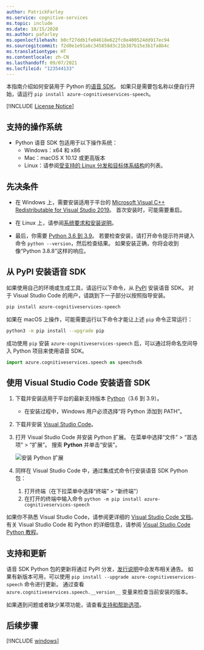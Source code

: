 ```yaml
---
author: PatrickFarley
ms.service: cognitive-services
ms.topic: include
ms.date: 10/15/2020
ms.author: pafarley
ms.openlocfilehash: b0cf27ddb1fe04618e622fc0e400524dd917ec94
ms.sourcegitcommit: f2d0e1e91a6c345858d3c21b387b15e3b1fa8b4c
ms.translationtype: HT
ms.contentlocale: zh-CN
ms.lasthandoff: 09/07/2021
ms.locfileid: "123544133"
---
```

本指南介绍如何安装用于 Python 的[语音 SDK](~/articles/cognitive-services/speech-service/speech-sdk.md)。 如果只是需要包名称以便自行开始，请运行 `pip install azure-cognitiveservices-speech`。

[!INCLUDE [License Notice](~/includes/cognitive-services-speech-service-license-notice.md)]

## <a name="supported-operating-systems"></a>支持的操作系统

- Python 语音 SDK 包适用于以下操作系统：
  - Windows：x64 和 x86
  - Mac：macOS X 10.12 或更高版本
  - Linux：请参阅[受支持的 Linux 分发和目标体系结构](~/articles/cognitive-services/speech-service/speech-sdk.md)的列表。

## <a name="prerequisites"></a>先决条件

- 在 Windows 上，需要安装适用于平台的 [Microsoft Visual C++ Redistributable for Visual Studio 2019](https://support.microsoft.com/topic/the-latest-supported-visual-c-downloads-2647da03-1eea-4433-9aff-95f26a218cc0)。 首次安装时，可能需要重启。

- 在 Linux 上，请参阅[系统要求和安装说明](~/articles/cognitive-services/speech-service/speech-sdk.md#get-the-speech-sdk)。

- 最后，你需要 [Python 3.6 到 3.9](https://www.python.org/downloads/)。 若要检查安装，请打开命令提示符并键入命令 `python --version`，然后检查结果。 如果安装正确，你将会收到像“Python 3.8.8”这样的响应。

## <a name="install-the-speech-sdk-from-pypi"></a>从 PyPI 安装语音 SDK

如果使用自己的环境或生成工具，请运行以下命令，从 [PyPI](https://pypi.org/) 安装语音 SDK。 对于 Visual Studio Code 的用户，请跳到下一子部分以按照指导安装。

```sh
pip install azure-cognitiveservices-speech
```

如果在 macOS 上操作，可能需要运行以下命令才能让上述 `pip` 命令正常运行：

```sh
python3 -m pip install --upgrade pip
```

成功使用 `pip` 安装 `azure-cognitiveservices-speech` 后，可以通过将命名空间导入 Python 项目来使用语音 SDK。

```py
import azure.cognitiveservices.speech as speechsdk
```

## <a name="install-the-speech-sdk-using-visual-studio-code"></a>使用 Visual Studio Code 安装语音 SDK

1. 下载并安装适用于平台的最新支持版本 [Python](https://www.python.org/downloads/)（3.6 到 3.9）。
   - 在安装过程中，Windows 用户必须选择“将 Python 添加到 PATH”。
1. 下载并安装 [Visual Studio Code](https://code.visualstudio.com/Download)。
1. 打开 Visual Studio Code 并安装 Python 扩展。 在菜单中选择“文件” > “首选项” > “扩展”。 搜索 **Python** 并单击“安装”。

   ![安装 Python 扩展](~/articles/cognitive-services/speech-service/media/sdk/qs-python-vscode-python-extension.png)

1. 同样在 Visual Studio Code 中，通过集成式命令行安装语音 SDK Python 包：
   1. 打开终端（在下拉菜单中选择“终端” > “新终端”） 
   1. 在打开的终端中输入命令 `python -m pip install azure-cognitiveservices-speech`

如果你不熟悉 Visual Studio Code，请参阅更详细的 [Visual Studio Code 文档](https://code.visualstudio.com/docs)。 有关 Visual Studio Code 和 Python 的详细信息，请参阅 [Visual Studio Code Python 教程](https://code.visualstudio.com/docs/python/python-tutorial)。

## <a name="support-and-updates"></a>支持和更新

语音 SDK Python 包的更新将通过 PyPI 分发，[发行说明](~/articles/cognitive-services/speech-service/releasenotes.md)中会发布相关通告。
如果有新版本可用，可以使用 `pip install --upgrade azure-cognitiveservices-speech` 命令进行更新。
通过查看 `azure.cognitiveservices.speech.__version__` 变量来检查当前安装的版本。

如果遇到问题或者缺少某项功能，请查看[支持和帮助选项](../../../../cognitive-services-support-options.md?context=%2fazure%2fcognitive-services%2fspeech-service%2fcontext%2fcontext%253fcontext%253d%2fazure%2fcognitive-services%2fspeech-service%2fcontext%2fcontext)。

## <a name="next-steps"></a>后续步骤

[!INCLUDE [windows](../quickstart-list.md)]